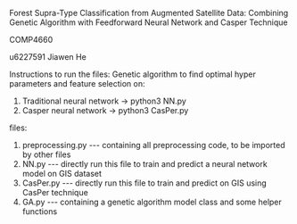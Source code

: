 Forest Supra-Type Classification from Augmented Satellite Data: Combining Genetic Algorithm with Feedforward Neural Network and Casper Technique

COMP4660

u6227591
Jiawen He

Instructions to run the files:
Genetic algorithm to find optimal hyper parameters and feature selection on:
1. Traditional neural network -> python3 NN.py
2. Casper neural network -> python3 CasPer.py

files:
1. preprocessing.py  --- containing all preprocessing code, to be imported by other files
2. NN.py --- directly run this file to train and predict a neural network model on GIS dataset
3. CasPer.py --- directly run this file to train and predict on GIS using CasPer technique
4. GA.py --- containing a genetic algorithm model class and some helper functions